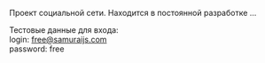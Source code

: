 Проект социальной сети. Находится в постоянной разработке ...

Тестовые данные для входа:   
      login: free@samuraijs.com  
      password: free
